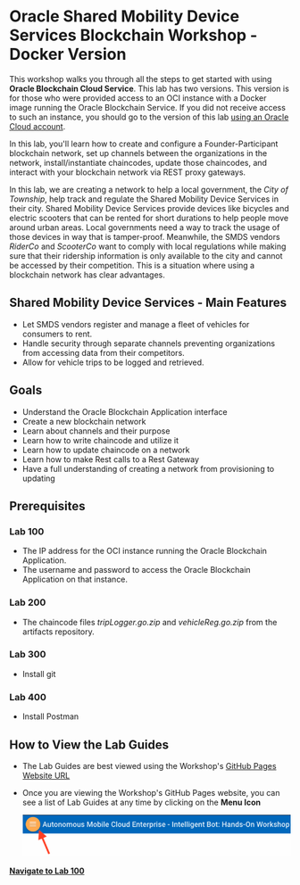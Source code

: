 # Oracle Shared Mobility Device Services Blockchain Workshop - Docker Version

This workshop walks you through all the steps to get started with using **Oracle Blockchain Cloud Service**. This lab has two versions. This version is for those who were provided access to an OCI instance with a Docker image running the Oracle Blockchain Service. If you did not receive access to such an instance, you should go to the version of this lab [using an Oracle Cloud account](https://github.com/restonappdev/Oracle-Shared-Mobility-Workshop-Cloud/blob/master/README.md).

In this lab, you'll learn how to create and configure a Founder-Participant blockchain network, set up channels between the organizations in the network, install/instantiate chaincodes, update those chaincodes, and interact with your blockchain network via REST proxy gateways.

In this lab, we are creating a network to help a local government, the *City of Township*, help track and regulate the Shared Mobility Device Services in their city. Shared Mobility Device Services provide devices like bicycles and electric scooters that can be rented for short durations to help people move around urban areas. Local governments need a way to track the usage of those devices in way that is tamper-proof. Meanwhile, the SMDS vendors *RiderCo* and *ScooterCo* want to comply with local regulations while making sure that their ridership information is only available to the city and cannot be accessed by their competition. This is a situation where using a blockchain network has clear advantages.


## Shared Mobility Device Services - Main Features
- Let SMDS vendors register and manage a fleet of vehicles for consumers to rent.
- Handle security through separate channels preventing organizations from accessing data from their competitors.
- Allow for vehicle trips to be logged and retrieved.


## Goals
- Understand the Oracle Blockchain Application interface
- Create a new blockchain network
- Learn about channels and their purpose
- Learn how to write chaincode and utilize it
- Learn how to update chaincode on a network
- Learn how to make Rest calls to a Rest Gateway
- Have a full understanding of creating a network from provisioning to updating


## Prerequisites
### Lab 100
- The IP address for the OCI instance running the Oracle Blockchain Application.
- The username and password to access the Oracle Blockchain Application on that instance.
### Lab 200
- The chaincode files *tripLogger.go.zip* and *vehicleReg.go.zip* from the artifacts repository.
### Lab 300
- Install git
### Lab 400
- Install Postman


## How to View the Lab Guides
- The Lab Guides are best viewed using the Workshop's [GitHub Pages Website URL](https://github.com/restonappdev/Oracle-Shared-Mobility-Workshop/blob/master/README.md)


- Once you are viewing the Workshop's GitHub Pages website, you can see a list of Lab Guides at any time by clicking on the **Menu Icon**

    ![](images/WorkshopMenu.png)  

**[Navigate to Lab 100](Lab100.md)**
